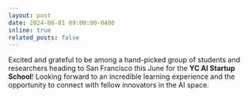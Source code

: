```yaml
---
layout: post
date: 2024-06-01 09:00:00-0400
inline: true
related_posts: false
---
```


Excited and grateful to be among a hand-picked group of students and researchers heading to San Francisco this June for the **YC AI Startup School**! Looking forward to an incredible learning experience and the opportunity to connect with fellow innovators in the AI space. 